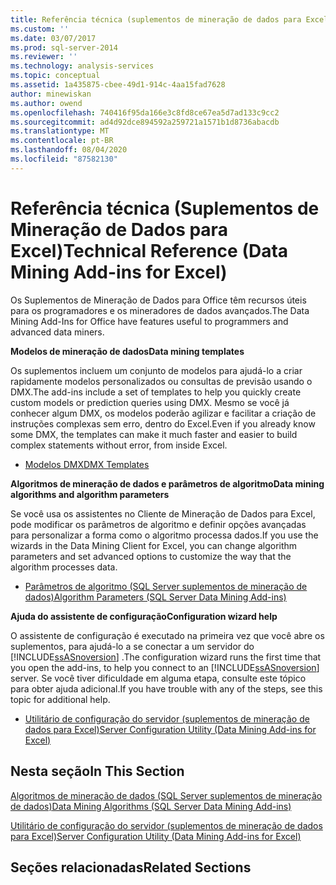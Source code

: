```yaml
---
title: Referência técnica (suplementos de mineração de dados para Excel) | Microsoft Docs
ms.custom: ''
ms.date: 03/07/2017
ms.prod: sql-server-2014
ms.reviewer: ''
ms.technology: analysis-services
ms.topic: conceptual
ms.assetid: 1a435875-cbee-49d1-914c-4aa15fad7628
author: minewiskan
ms.author: owend
ms.openlocfilehash: 740416f95da166e3c8fd8ce67ea5d7ad133c9cc2
ms.sourcegitcommit: ad4d92dce894592a259721a1571b1d8736abacdb
ms.translationtype: MT
ms.contentlocale: pt-BR
ms.lasthandoff: 08/04/2020
ms.locfileid: "87582130"
---
```

# <a name="technical-reference-data-mining-add-ins-for-excel"></a><span data-ttu-id="fd523-102">Referência técnica (Suplementos de Mineração de Dados para Excel)</span><span class="sxs-lookup"><span data-stu-id="fd523-102">Technical Reference (Data Mining Add-ins for Excel)</span></span>
  <span data-ttu-id="fd523-103">Os Suplementos de Mineração de Dados para Office têm recursos úteis para os programadores e os mineradores de dados avançados.</span><span class="sxs-lookup"><span data-stu-id="fd523-103">The Data Mining Add-Ins for Office have features useful to programmers and advanced data miners.</span></span>  
  
 <span data-ttu-id="fd523-104">**Modelos de mineração de dados**</span><span class="sxs-lookup"><span data-stu-id="fd523-104">**Data mining templates**</span></span>  
  
 <span data-ttu-id="fd523-105">Os suplementos incluem um conjunto de modelos para ajudá-lo a criar rapidamente modelos personalizados ou consultas de previsão usando o DMX.</span><span class="sxs-lookup"><span data-stu-id="fd523-105">The add-ins include a set of templates to help you quickly create custom models or prediction queries using DMX.</span></span> <span data-ttu-id="fd523-106">Mesmo se você já conhecer algum DMX, os modelos poderão agilizar e facilitar a criação de instruções complexas sem erro, dentro do Excel.</span><span class="sxs-lookup"><span data-stu-id="fd523-106">Even if you already know some DMX, the templates can make it much faster and easier to build complex statements without error, from inside Excel.</span></span>  
  
-   [<span data-ttu-id="fd523-107">Modelos DMX</span><span class="sxs-lookup"><span data-stu-id="fd523-107">DMX Templates</span></span>](dmx-templates.md)  
  
 <span data-ttu-id="fd523-108">**Algoritmos de mineração de dados e parâmetros de algoritmo**</span><span class="sxs-lookup"><span data-stu-id="fd523-108">**Data mining algorithms and algorithm parameters**</span></span>  
  
 <span data-ttu-id="fd523-109">Se você usa os assistentes no Cliente de Mineração de Dados para Excel, pode modificar os parâmetros de algoritmo e definir opções avançadas para personalizar a forma como o algoritmo processa dados.</span><span class="sxs-lookup"><span data-stu-id="fd523-109">If you use the wizards in the Data Mining Client for Excel, you can change algorithm parameters and set advanced options to customize the way that the algorithm processes data.</span></span>  
  
-   [<span data-ttu-id="fd523-110">Parâmetros de algoritmo &#40;SQL Server suplementos de mineração de dados&#41;</span><span class="sxs-lookup"><span data-stu-id="fd523-110">Algorithm Parameters &#40;SQL Server Data Mining Add-ins&#41;</span></span>](algorithm-parameters-sql-server-data-mining-add-ins.md)  
  
 <span data-ttu-id="fd523-111">**Ajuda do assistente de configuração**</span><span class="sxs-lookup"><span data-stu-id="fd523-111">**Configuration wizard help**</span></span>  
  
 <span data-ttu-id="fd523-112">O assistente de configuração é executado na primeira vez que você abre os suplementos, para ajudá-lo a se conectar a um servidor do [!INCLUDE[ssASnoversion](../includes/ssasnoversion-md.md)] .</span><span class="sxs-lookup"><span data-stu-id="fd523-112">The configuration wizard runs the first time that you open the add-ins, to help you connect to an [!INCLUDE[ssASnoversion](../includes/ssasnoversion-md.md)] server.</span></span> <span data-ttu-id="fd523-113">Se você tiver dificuldade em alguma etapa, consulte este tópico para obter ajuda adicional.</span><span class="sxs-lookup"><span data-stu-id="fd523-113">If you have trouble with any of the steps, see this topic for additional help.</span></span>  
  
-   [<span data-ttu-id="fd523-114">Utilitário de configuração do servidor &#40;suplementos de mineração de dados para Excel&#41;</span><span class="sxs-lookup"><span data-stu-id="fd523-114">Server Configuration Utility &#40;Data Mining Add-ins for Excel&#41;</span></span>](server-configuration-utility-data-mining-add-ins-for-excel.md)  
  
## <a name="in-this-section"></a><span data-ttu-id="fd523-115">Nesta seção</span><span class="sxs-lookup"><span data-stu-id="fd523-115">In This Section</span></span>  
 [<span data-ttu-id="fd523-116">Algoritmos de mineração de dados &#40;SQL Server suplementos de mineração de dados&#41;</span><span class="sxs-lookup"><span data-stu-id="fd523-116">Data Mining Algorithms &#40;SQL Server Data Mining Add-ins&#41;</span></span>](data-mining-algorithms-sql-server-data-mining-add-ins.md)  
  
 [<span data-ttu-id="fd523-117">Utilitário de configuração do servidor &#40;suplementos de mineração de dados para Excel&#41;</span><span class="sxs-lookup"><span data-stu-id="fd523-117">Server Configuration Utility &#40;Data Mining Add-ins for Excel&#41;</span></span>](server-configuration-utility-data-mining-add-ins-for-excel.md)  
  
## <a name="related-sections"></a><span data-ttu-id="fd523-118">Seções relacionadas</span><span class="sxs-lookup"><span data-stu-id="fd523-118">Related Sections</span></span>  
  

